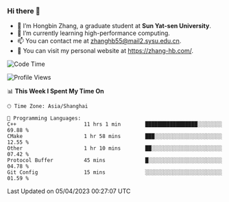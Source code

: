### Hi there 👋

- 🔭 I’m Hongbin Zhang, a graduate student at **Sun Yat-sen University**.
- 🌱 I’m currently learning high-performance computing.
- 📫 You can contact me at zhanghb55@mail2.sysu.edu.cn.
- 👀 You can visit my personal website at https://zhang-hb.com/.

<!--START_SECTION:waka-->
![Code Time](http://img.shields.io/badge/Code%20Time-130%20hrs%2017%20mins-blue)

![Profile Views](http://img.shields.io/badge/Profile%20Views-10-blue)

📊 **This Week I Spent My Time On** 

```text
🕑︎ Time Zone: Asia/Shanghai

💬 Programming Languages: 
C++                      11 hrs 1 min        █████████████████░░░░░░░░   69.88 % 
CMake                    1 hr 58 mins        ███░░░░░░░░░░░░░░░░░░░░░░   12.55 % 
Other                    1 hr 10 mins        ██░░░░░░░░░░░░░░░░░░░░░░░   07.42 % 
Protocol Buffer          45 mins             █░░░░░░░░░░░░░░░░░░░░░░░░   04.78 % 
Git Config               15 mins             ░░░░░░░░░░░░░░░░░░░░░░░░░   01.59 % 
```


 Last Updated on 05/04/2023 00:27:07 UTC
<!--END_SECTION:waka-->